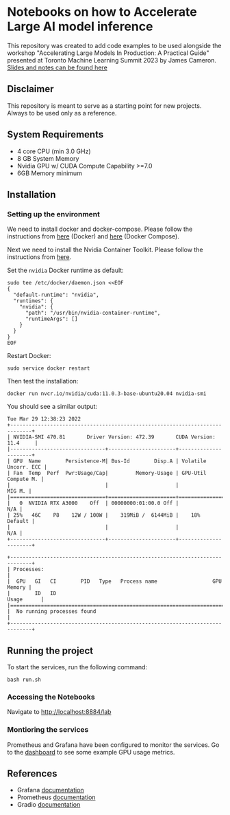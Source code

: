 # Notebooks on how to Accelerate Large AI model inference
This repository was created to add code examples to be used alongside the workshop 
"Accelerating Large Models In Production: A Practical Guide"
presented at Toronto Machine Learning Summit 2023 by James Cameron. [Slides and notes can be found here](https://docs.google.com/presentation/d/1uIPgECdBn_rDhQtKED9Ia4li_wAVUNGuiwMuSkotdWA/edit?usp=sharing)

## Disclaimer
This repository is meant to serve as a starting point for new projects.
Always to be used only as a reference.

## System Requirements
- 4 core CPU (min 3.0 GHz)
- 8 GB System Memory
- Nvidia GPU w/ CUDA Compute Capability >=7.0
- 6GB Memory minimum

## Installation

### Setting up the environment
We need to install docker and docker-compose.
Please follow the instructions from [here](https://docs.docker.com/engine/install/) (Docker) 
and [here](https://docs.docker.com/compose/install/) (Docker Compose).

Next we need to install the Nvidia Container Toolkit.
Please follow the instructions from [here](https://docs.nvidia.com/datacenter/cloud-native/container-toolkit/install-guide.html).

Set the `nvidia` Docker runtime as default:
```
sudo tee /etc/docker/daemon.json <<EOF
{
  "default-runtime": "nvidia",
  "runtimes": {
    "nvidia": {
      "path": "/usr/bin/nvidia-container-runtime",
      "runtimeArgs": []
    }
  }
}
EOF
```

Restart Docker:
```
sudo service docker restart
```

Then test the installation:
```
docker run nvcr.io/nvidia/cuda:11.0.3-base-ubuntu20.04 nvidia-smi
```

You should see a similar output:
```
Tue Mar 29 12:38:23 2022       
+-----------------------------------------------------------------------------+
| NVIDIA-SMI 470.81       Driver Version: 472.39       CUDA Version: 11.4     |
|-------------------------------+----------------------+----------------------+
| GPU  Name        Persistence-M| Bus-Id        Disp.A | Volatile Uncorr. ECC |
| Fan  Temp  Perf  Pwr:Usage/Cap|         Memory-Usage | GPU-Util  Compute M. |
|                               |                      |               MIG M. |
|===============================+======================+======================|
|   0  NVIDIA RTX A3000    Off  | 00000000:01:00.0 Off |                  N/A |
| 25%   46C    P8    12W / 100W |    319MiB /  6144MiB |    18%       Default |
|                               |                      |                  N/A |
+-------------------------------+----------------------+----------------------+
                                                                               
+-----------------------------------------------------------------------------+
| Processes:                                                                  |
|  GPU   GI   CI        PID   Type   Process name                  GPU Memory |
|        ID   ID                                                   Usage      |
|=============================================================================|
|  No running processes found                                                 |
+-----------------------------------------------------------------------------+
```

## Running the project

To start the services, run the following command:
```
bash run.sh
```

### Accessing the Notebooks
Navigate to [http://localhost:8884/lab](http://localhost:8884/lab)

### Montioring the services
Prometheus and Grafana have been configured to monitor the services. 
Go to the [dashboard](http://localhost:3000/dashboards) to see some example GPU usage metrics.

## References
- Grafana [documentation](https://grafana.com/docs/grafana/latest/installation/docker/)
- Prometheus [documentation](https://prometheus.io/docs/introduction/install/)
- Gradio [documentation](https://gradio.app/docs/)
